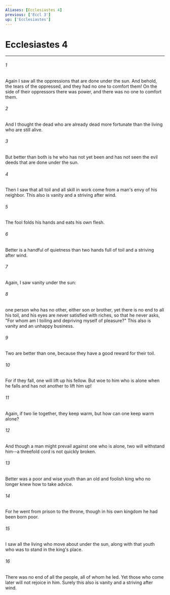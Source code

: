 ```yaml
---
Aliases: [Ecclesiastes 4]
previous: ['Eccl 3']
up: ['Ecclesiastes']
---
```

# Ecclesiastes 4

***

 

###### 1 
Again I saw all the oppressions that are done under the sun. And behold, the tears of the oppressed, and they had no one to comfort them! On the side of their oppressors there was power, and there was no one to comfort them. 
 

###### 2 
And I thought the dead who are already dead more fortunate than the living who are still alive. 
 

###### 3 
But better than both is he who has not yet been and has not seen the evil deeds that are done under the sun.
 
 

###### 4 
Then I saw that all toil and all skill in work come from a man's envy of his neighbor. This also is vanity and a striving after wind.
 
 

###### 5 
The fool folds his hands and eats his own flesh.
 
 

###### 6 
Better is a handful of quietness than two hands full of toil and a striving after wind.
 
 

###### 7 
Again, I saw vanity under the sun: 
 

###### 8 
one person who has no other, either son or brother, yet there is no end to all his toil, and his eyes are never satisfied with riches, so that he never asks, "For whom am I toiling and depriving myself of pleasure?" This also is vanity and an unhappy business.
 
 

###### 9 
Two are better than one, because they have a good reward for their toil. 
 

###### 10 
For if they fall, one will lift up his fellow. But woe to him who is alone when he falls and has not another to lift him up! 
 

###### 11 
Again, if two lie together, they keep warm, but how can one keep warm alone? 
 

###### 12 
And though a man might prevail against one who is alone, two will withstand him--a threefold cord is not quickly broken.
 
 

###### 13 
Better was a poor and wise youth than an old and foolish king who no longer knew how to take advice. 
 

###### 14 
For he went from prison to the throne, though in his own kingdom he had been born poor. 
 

###### 15 
I saw all the living who move about under the sun, along with that youth who was to stand in the king's place. 
 

###### 16 
There was no end of all the people, all of whom he led. Yet those who come later will not rejoice in him. Surely this also is vanity and a striving after wind.
 
